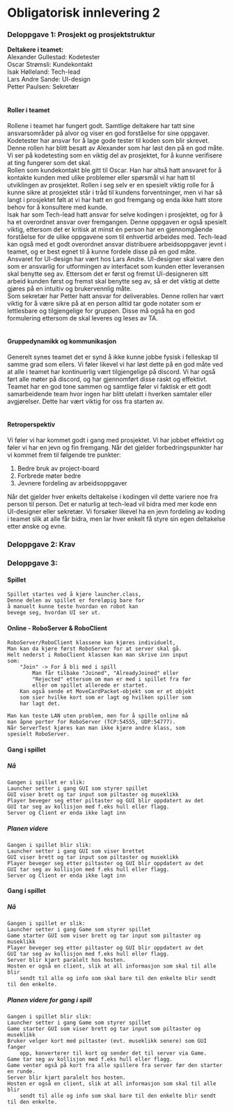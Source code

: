 # Obligatorisk innlevering 2

### Deloppgave 1: Prosjekt og prosjektstruktur

__Deltakere i teamet:__  
Alexander Gullestad: Kodetester  
Oscar Strømsli: Kundekontakt    
Isak Hølleland: Tech-lead   
Lars Andre Sande: UI-design     
Petter Paulsen: Sekretær
<br>
<br>
#### Roller i teamet
Rollene i teamet har fungert godt. Samtlige deltakere har tatt sine ansvarsområder
på alvor og viser en god forståelse for sine oppgaver. <br> Kodetester har ansvar for å lage gode tester til koden som blir skrevet. Denne rollen har blitt besatt av Alexander som har løst den på en god måte. 
Vi ser på kodetesting som en viktig del av 
prosjektet, for å kunne verifisere at ting fungerer som det skal. <br> Rollen som kundekontakt ble gitt til Oscar. Han har altså
hatt ansvaret for å kontakte kunden med ulike problemer eller spørsmål vi har hatt til utviklingen av prosjektet. Rollen i seg selv
er en spesielt viktig rolle for å kunne sikre at prosjektet står i tråd til kundens forventninger, men vi har så langt i prosjektet følt at vi har hatt
en god fremgang og enda ikke hatt store behov for å konsultere med kunde. <br> 
Isak har som Tech-lead hatt ansvar for selve kodingen i prosjektet, og for å ha et overordnet ansvar over fremgangen. Denne oppgaven er også spesielt viktig, ettersom
det er kritisk at minst én person har en gjennomgående forståelse for de ulike oppgavene som til enhvertid arbeides med. Tech-lead kan også med et godt overordnet ansvar
distribuere arbeidsoppgaver jevnt i teamet, og er best egnet til å kunne fordele disse på en god måte. <br>
Ansvaret for UI-design har vært hos Lars Andre. UI-designer skal være den som er ansvarlig for utformingen av interfacet som kunden etter leveransen skal benytte seg av. Ettersom
det er først og fremst UI-designeren sitt arbeid kunden først og fremst skal benytte seg av, så er det viktig at dette gjøres på en intuitiv og brukervennlig måte. <br>
Som sekretær har Petter hatt ansvar for deliverables. Denne rollen har vært viktig for å være sikre på at en person alltid tar gode notater som er lettlesbare og tilgjengelige for gruppen. Disse må også ha en god formulering ettersom de skal leveres og leses av TA.
<br>
<br>
#### Gruppedynamikk og kommunikasjon
Generelt synes teamet det er synd å ikke kunne jobbe fysisk i felleskap til samme grad som ellers. Vi føler likevel vi har løst dette på en god måte ved at alle i teamet har kontinuerlig
vært tilgjengelige på discord. Vi har også ført alle møter på discord, og har gjennomført disse raskt og effektivt. Teamet har en god tone sammen og samtlige føler vi faktisk er ett godt samarbeidende team hvor ingen har blitt utelatt
i hverken samtaler eller avgjørelser. Dette har vært viktig for oss fra starten av.
<br>
<br>
#### Retroperspektiv
Vi føler vi har kommet godt i gang med prosjektet. Vi har jobbet effektivt og føler vi har en jevn og fin fremgang. 
Når det gjelder forbedringspunkter har vi kommet frem til følgende tre punkter:
1. Bedre bruk av project-board
2. Forbrede møter bedre
3. Jevnere fordeling av arbeidsoppgaver <br>

Når det gjelder hver enkelts deltakelse i kodingen vil dette variere noe fra person til person. Det er naturlig at tech-lead vil bidra med mer kode enn UI-designer eller sekretær. Vi forsøker likevel ha en jevn fordeling av koding i teamet
slik at alle får bidra, men lar hver enkelt få styre sin egen deltakelse etter ønske og evne. 

### Deloppgave 2: Krav



### Deloppgave 3: 
#### Spillet
    Spillet startes ved å kjøre launcher.class,
    Denne delen av spillet er foreløpig bare for
    å manuelt kunne teste hvordan en robot kan
    bevege seg, hvordan UI ser ut.

#### Online - RoboServer & RoboClient
    RoboServer/RoboClient klassene kan kjøres individuelt,
    Man kan da kjøre først RoboServer for at server skal gå.
    Helt nederst i RoboClient klassen kan man skrive inn input
    som:
        "Join" -> For å bli med i spill
            Man får tilbake "Joined", "AlreadyJoined" eller 
            "Rejected" ettersom om man er med i spillet fra før
            eller om spillet allerede er startet.
        Kan også sende et MoveCardPacket-objekt som er et objekt 
        som sier hvilke kort som er lagt og hvilken spiller som
        har lagt det.

    Man kan teste LAN uten problem, men for å spille online må
    man åpne porter for RoboServer (TCP:54555, UDP:54777).
    Når ServerTest kjøres kan man ikke kjøre andre klass, som
    spesielt RoboServer.

#### Gang i spillet
##### Nå
    Gangen i spillet er slik:
    Launcher setter i gang GUI som styrer spillet
    GUI viser brett og tar input som piltaster og museklikk
    Player beveger seg etter piltaster og GUI blir oppdatert av det
    GUI tar seg av kollisjon med f.eks hull eller flagg.
    Server og Client er enda ikke lagt inn

##### Planen videre
    Gangen i spillet blir slik:
    Launcher setter i gang GUI som viser brettet
    GUI viser brett og tar input som piltaster og museklikk
    Player beveger seg etter piltaster og GUI blir oppdatert av det
    GUI tar seg av kollisjon med f.eks hull eller flagg.
    Server og Client er enda ikke lagt inn

#### Gang i spillet
##### Nå
    Gangen i spillet er slik:
    Launcher setter i gang Game som styrer spillet
    Game starter GUI som viser brett og tar input som piltaster og museklikk
    Player beveger seg etter piltaster og GUI blir oppdatert av det
    GUI tar seg av kollisjon med f.eks hull eller flagg.
    Server blir kjørt paralelt hos hosten.
    Hosten er også en client, slik at all informasjon som skal til alle blir 
        sendt til alle og info som skal bare til den enkelte blir sendt til den enkelte.

##### Planen videre for gang i spill
    Gangen i spillet blir slik:
    Launcher setter i gang Game som styrer spillet
    Game starter GUI som viser brett og tar input som piltaster og museklikk
    Bruker velger kort med piltaster (evt. museklikk senere) som GUI fanger 
        opp, konverterer til kort og sender det til server via Game.
    Game tar seg av kollisjon med f.eks hull eller flagg.
    Game venter også på kort fra alle spillere fra server før den starter en runde.
    Server blir kjørt paralelt hos hosten.
    Hosten er også en client, slik at all informasjon som skal til alle blir 
        sendt til alle og info som skal bare til den enkelte blir sendt til den enkelte.